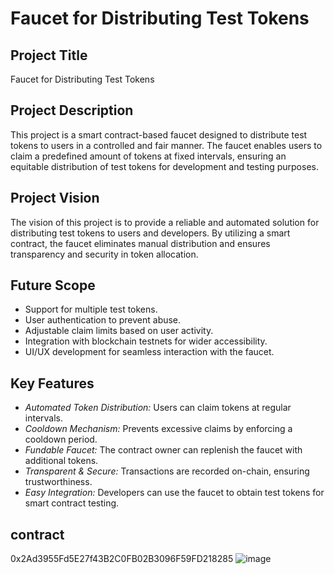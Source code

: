 # Faucet for Distributing Test Tokens

## Project Title
Faucet for Distributing Test Tokens

## Project Description
This project is a smart contract-based faucet designed to distribute test tokens to users in a controlled and fair manner. The faucet enables users to claim a predefined amount of tokens at fixed intervals, ensuring an equitable distribution of test tokens for development and testing purposes.

## Project Vision
The vision of this project is to provide a reliable and automated solution for distributing test tokens to users and developers. By utilizing a smart contract, the faucet eliminates manual distribution and ensures transparency and security in token allocation.

## Future Scope
- Support for multiple test tokens.
- User authentication to prevent abuse.
- Adjustable claim limits based on user activity.
- Integration with blockchain testnets for wider accessibility.
- UI/UX development for seamless interaction with the faucet.

## Key Features
- *Automated Token Distribution:* Users can claim tokens at regular intervals.
- *Cooldown Mechanism:* Prevents excessive claims by enforcing a cooldown period.
- *Fundable Faucet:* The contract owner can replenish the faucet with additional tokens.
- *Transparent & Secure:* Transactions are recorded on-chain, ensuring trustworthiness.
- *Easy Integration:* Developers can use the faucet to obtain test tokens for smart contract testing.
## contract
0x2Ad3955Fd5E27f43B2C0FB02B3096F59FD218285
![image](https://github.com/user-attachments/assets/23636d7d-92de-4473-8bca-9149c01c2f69)

